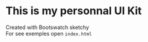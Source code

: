 # This is my personnal UI Kit  
Created with Bootswatch sketchy  
For see exemples open `index.html`